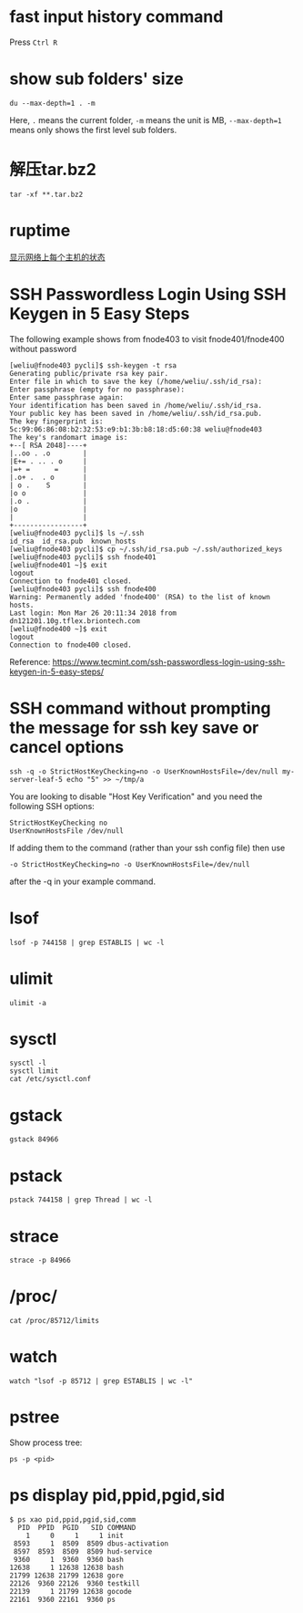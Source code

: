 # fast input history command
Press `Ctrl R`

# show sub folders' size
```
du --max-depth=1 . -m
```
Here, `.` means the current folder, `-m` means the unit is MB, `--max-depth=1` means only shows the first level sub folders.

# 解压tar.bz2
```
tar -xf **.tar.bz2
```

# ruptime
[显示网络上每个主机的状态](https://www.ibm.com/support/knowledgecenter/zh/ssw_aix_61/com.ibm.aix.cmds4/ruptime.htm)

# SSH Passwordless Login Using SSH Keygen in 5 Easy Steps
The following example shows from fnode403 to visit fnode401/fnode400 without password
```
[weliu@fnode403 pycli]$ ssh-keygen -t rsa
Generating public/private rsa key pair.
Enter file in which to save the key (/home/weliu/.ssh/id_rsa): 
Enter passphrase (empty for no passphrase): 
Enter same passphrase again: 
Your identification has been saved in /home/weliu/.ssh/id_rsa.
Your public key has been saved in /home/weliu/.ssh/id_rsa.pub.
The key fingerprint is:
5c:99:06:86:08:b2:32:53:e9:b1:3b:b8:18:d5:60:38 weliu@fnode403
The key's randomart image is:
+--[ RSA 2048]----+
|..oo . .o        |
|E+= . .. . o     |
|=+ =      =      |
|.o+ .  . o       |
| o .    S        |
|o o              |
|.o .             |
|o                |
|                 |
+-----------------+
[weliu@fnode403 pycli]$ ls ~/.ssh
id_rsa  id_rsa.pub  known_hosts
[weliu@fnode403 pycli]$ cp ~/.ssh/id_rsa.pub ~/.ssh/authorized_keys
[weliu@fnode403 pycli]$ ssh fnode401
[weliu@fnode401 ~]$ exit
logout
Connection to fnode401 closed.
[weliu@fnode403 pycli]$ ssh fnode400
Warning: Permanently added 'fnode400' (RSA) to the list of known hosts.
Last login: Mon Mar 26 20:11:34 2018 from dn121201.10g.tflex.briontech.com
[weliu@fnode400 ~]$ exit
logout
Connection to fnode400 closed.
```

Reference: https://www.tecmint.com/ssh-passwordless-login-using-ssh-keygen-in-5-easy-steps/

# SSH command without prompting the message for ssh key save or cancel options
```
ssh -q -o StrictHostKeyChecking=no -o UserKnownHostsFile=/dev/null my-server-leaf-5 echo "5" >> ~/tmp/a
```
You are looking to disable "Host Key Verification" and you need the following SSH options:
```
StrictHostKeyChecking no
UserKnownHostsFile /dev/null
```
If adding them to the command (rather than your ssh config file) then use
```
-o StrictHostKeyChecking=no -o UserKnownHostsFile=/dev/null
```
after the -q in your example command.

# lsof
```
lsof -p 744158 | grep ESTABLIS | wc -l
```

# ulimit
```
ulimit -a
```

# sysctl
```
sysctl -l
sysctl limit
cat /etc/sysctl.conf 
```

# gstack
```
gstack 84966
```

# pstack
```
pstack 744158 | grep Thread | wc -l
```

# strace 
```
strace -p 84966
```

# /proc/<pid>
```
cat /proc/85712/limits
```

# watch
```
watch "lsof -p 85712 | grep ESTABLIS | wc -l"
```

# pstree
Show process tree:
```
ps -p <pid>
```

# ps display pid,ppid,pgid,sid
```
$ ps xao pid,ppid,pgid,sid,comm
  PID  PPID  PGID   SID COMMAND
    1     0     1     1 init
 8593     1  8509  8509 dbus-activation
 8597  8593  8509  8509 hud-service
 9360     1  9360  9360 bash
12638     1 12638 12638 bash
21799 12638 21799 12638 gore
22126  9360 22126  9360 testkill
22139     1 21799 12638 gocode
22161  9360 22161  9360 ps
```